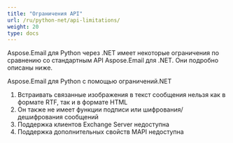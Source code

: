 ```yaml
---
title: "Ограничения API"
url: /ru/python-net/api-limitations/
weight: 20
type: docs
---
```



Aspose.Email для Python через .NET имеет некоторые ограничения по сравнению со стандартным API Aspose.Email для .NET. Они подробно описаны ниже.

Aspose.Email для Python с помощью ограничений.NET

1. Встраивать связанные изображения в текст сообщения нельзя как в формате RTF, так и в формате HTML
1. Он также не имеет функции подписи или шифрования/дешифрования сообщений
1. Поддержка клиентов Exchange Server недоступна
1. Поддержка дополнительных свойств MAPI недоступна
